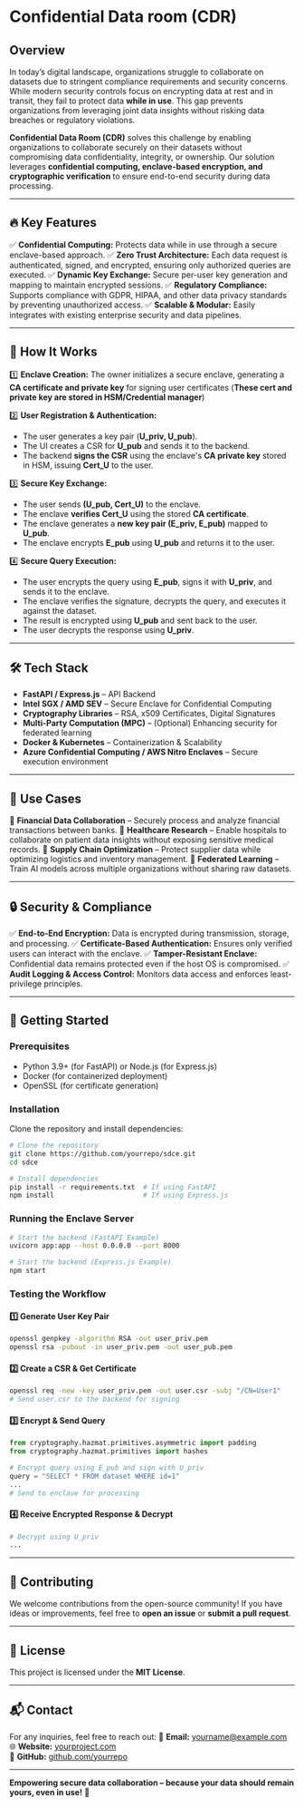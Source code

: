 # Confidential Data room (CDR)

## Overview
In today’s digital landscape, organizations struggle to collaborate on datasets due to stringent compliance requirements and security concerns. While modern security controls focus on encrypting data at rest and in transit, they fail to protect data **while in use**. This gap prevents organizations from leveraging joint data insights without risking data breaches or regulatory violations.

**Confidential Data Room (CDR)** solves this challenge by enabling organizations to collaborate securely on their datasets without compromising data confidentiality, integrity, or ownership. Our solution leverages **confidential computing, enclave-based encryption, and cryptographic verification** to ensure end-to-end security during data processing.

---
## 🔥 Key Features

✅ **Confidential Computing:** Protects data while in use through a secure enclave-based approach.
✅ **Zero Trust Architecture:** Each data request is authenticated, signed, and encrypted, ensuring only authorized queries are executed.
✅ **Dynamic Key Exchange:** Secure per-user key generation and mapping to maintain encrypted sessions.
✅ **Regulatory Compliance:** Supports compliance with GDPR, HIPAA, and other data privacy standards by preventing unauthorized access.
✅ **Scalable & Modular:** Easily integrates with existing enterprise security and data pipelines.

---
## 🚀 How It Works
1️⃣ **Enclave Creation:** The owner initializes a secure enclave, generating a **CA certificate and private key** for signing user certificates (**These cert and private key are stored in HSM/Credential manager**)

2️⃣ **User Registration & Authentication:**
   - The user generates a key pair (**U_priv, U_pub**).
   - The UI creates a CSR for **U_pub** and sends it to the backend.
   - The backend **signs the CSR** using the enclave's **CA private key** stored in HSM, issuing **Cert_U** to the user.
   
3️⃣ **Secure Key Exchange:**
   - The user sends **(U_pub, Cert_U)** to the enclave.
   - The enclave **verifies Cert_U** using the stored **CA certificate**.
   - The enclave generates a **new key pair (E_priv, E_pub)** mapped to **U_pub**.
   - The enclave encrypts **E_pub** using **U_pub** and returns it to the user.

4️⃣ **Secure Query Execution:**
   - The user encrypts the query using **E_pub**, signs it with **U_priv**, and sends it to the enclave.
   - The enclave verifies the signature, decrypts the query, and executes it against the dataset.
   - The result is encrypted using **U_pub** and sent back to the user.
   - The user decrypts the response using **U_priv**.

---
## 🛠️ Tech Stack
- **FastAPI / Express.js** – API Backend
- **Intel SGX / AMD SEV** – Secure Enclave for Confidential Computing
- **Cryptography Libraries** – RSA, x509 Certificates, Digital Signatures
- **Multi-Party Computation (MPC)** – (Optional) Enhancing security for federated learning
- **Docker & Kubernetes** – Containerization & Scalability
- **Azure Confidential Computing / AWS Nitro Enclaves** – Secure execution environment

---
## 📌 Use Cases
🔹 **Financial Data Collaboration** – Securely process and analyze financial transactions between banks.
🔹 **Healthcare Research** – Enable hospitals to collaborate on patient data insights without exposing sensitive medical records.
🔹 **Supply Chain Optimization** – Protect supplier data while optimizing logistics and inventory management.
🔹 **Federated Learning** – Train AI models across multiple organizations without sharing raw datasets.

---
## 🔒 Security & Compliance
✅ **End-to-End Encryption:** Data is encrypted during transmission, storage, and processing.
✅ **Certificate-Based Authentication:** Ensures only verified users can interact with the enclave.
✅ **Tamper-Resistant Enclave:** Confidential data remains protected even if the host OS is compromised.
✅ **Audit Logging & Access Control:** Monitors data access and enforces least-privilege principles.

---
## 📢 Getting Started
### Prerequisites
- Python 3.9+ (for FastAPI) or Node.js (for Express.js)
- Docker (for containerized deployment)
- OpenSSL (for certificate generation)

### Installation
Clone the repository and install dependencies:
```sh
# Clone the repository
git clone https://github.com/yourrepo/sdce.git
cd sdce

# Install dependencies
pip install -r requirements.txt  # If using FastAPI
npm install                      # If using Express.js
```

### Running the Enclave Server
```sh
# Start the backend (FastAPI Example)
uvicorn app:app --host 0.0.0.0 --port 8000

# Start the backend (Express.js Example)
npm start
```

### Testing the Workflow
#### 1️⃣ Generate User Key Pair
```sh
openssl genpkey -algorithm RSA -out user_priv.pem
openssl rsa -pubout -in user_priv.pem -out user_pub.pem
```
#### 2️⃣ Create a CSR & Get Certificate
```sh
openssl req -new -key user_priv.pem -out user.csr -subj "/CN=User1"
# Send user.csr to the backend for signing
```
#### 3️⃣ Encrypt & Send Query
```python
from cryptography.hazmat.primitives.asymmetric import padding
from cryptography.hazmat.primitives import hashes

# Encrypt query using E_pub and sign with U_priv
query = "SELECT * FROM dataset WHERE id=1"
...
# Send to enclave for processing
```

#### 4️⃣ Receive Encrypted Response & Decrypt
```python
# Decrypt using U_priv
...
```

---
## 🤝 Contributing
We welcome contributions from the open-source community! If you have ideas or improvements, feel free to **open an issue** or **submit a pull request**.

---
## 📜 License
This project is licensed under the **MIT License**.

---
## 📬 Contact
For any inquiries, feel free to reach out:
📧 **Email:** yourname@example.com  
🌐 **Website:** [yourproject.com](https://yourproject.com)  
📌 **GitHub:** [github.com/yourrepo](https://github.com/yourrepo)

---
**Empowering secure data collaboration – because your data should remain yours, even in use!** 🚀

